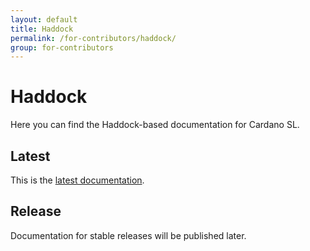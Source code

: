 ```yaml
---
layout: default
title: Haddock
permalink: /for-contributors/haddock/
group: for-contributors
---
```

<!-- Reviewed at c507f6675c16810ba9ca72b71dac57288fd1735c -->

# Haddock

Here you can find the Haddock-based documentation for Cardano SL.

## Latest

This is the [latest documentation](/haddock/latest/index.html).

## Release

Documentation for stable releases will be published later.
